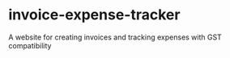 # invoice-expense-tracker
A website for creating invoices and tracking expenses with GST compatibility
